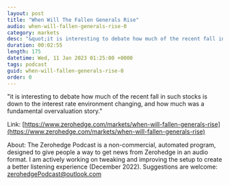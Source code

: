 ```yaml
---
layout: post
title: "When Will The Fallen Generals Rise"
audio: when-will-fallen-generals-rise-0
category: markets
desc: "&quot;it is interesting to debate how much of the recent fall in such stocks is down to the interest rate environment changing, and how much was a fundamental overvaluation story.&quot;"
duration: 00:02:55
length: 175
datetime: Wed, 11 Jan 2023 01:25:00 +0000
tags: podcast
guid: when-will-fallen-generals-rise-0
order: 0
---
```

&quot;it is interesting to debate how much of the recent fall in such stocks is down to the interest rate environment changing, and how much was a fundamental overvaluation story.&quot;

Link: [https://www.zerohedge.com/markets/when-will-fallen-generals-rise](https://www.zerohedge.com/markets/when-will-fallen-generals-rise)

About: The Zerohedge Podcast is a non-commercial, automated program, designed to give people a way to get news from Zerohedge in an audio format.  I am actively working on tweaking and improving the setup to create a better listening experience (December 2022).  Suggestions are welcome: [zerohedgePodcast@outlook.com](mailto:zerohedgePodcast@outlook.com)